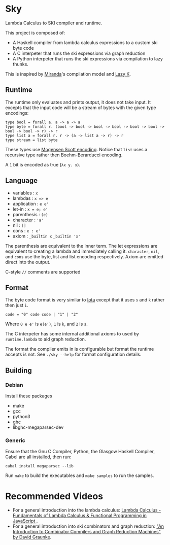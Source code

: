 # Sky
Lambda Calculus to SKI compiler and runtime.

This project is composed of:

* A Haskell compiler from lambda calculus expressions to a custom ski byte code
* A C interpeter that runs the ski expressions via graph reduction
* A Python interpeter that runs the ski expressions via compilation to lazy thunks.

This is inspired by [Miranda](https://en.wikipedia.org/wiki/Miranda_(programming_language))'s compilation model and [Lazy K](https://tromp.github.io/cl/lazy-k.html).

## Runtime
The runtime only evaluates and prints output, it does not take input. It excepts that the input code will be a stream of bytes with the given type encodings:
```
type bool = forall a. a -> a -> a
type byte = forall r. (bool -> bool -> bool -> bool -> bool -> bool -> bool -> bool -> r) -> r
type list a = forall r. r -> (a -> list a -> r) -> r
type stream = list byte
```
These types use [Mogensen Scott encoding](https://en.wikipedia.org/wiki/Mogensen%E2%80%93Scott_encoding).
Notice that `list` uses a recursive type rather then Boehm-Berarducci encoding.

A `1` bit is encoded as true (`λx y. x`).

## Language
* variables : `x`
* lambdas : `x => e`
* application : `e e'`
* let-in : `x = e; e'`
* parenthesis : `(e)`
* character : `'a'`
* nil : `[]`
* cons : `e : e'`
* axiom : `_builtin x` `_builtin 'x'`

The parenthesis are equivalent to the inner term.
The let expressions are equivalent to creating a lambda and immediately calling it.
`character`, `nil`, and `cons` use the byte, list and list encoding respectively.
Axiom are emitted direct into the output.

C-style ``//`` comments are supported

## Format
The byte code format is very similar to [Iota](https://en.wikipedia.org/wiki/Iota_and_Jot) except that it uses `s` and `k` rather then just `i`.
```
code = "0" code code | "1" | "2"
```

Where `0 e e'` is `e(e')`, `1` is `k`, and `2` is `s`.

The C interpeter has some internal additional axioms to used by `runtime.lambda` to aid graph reduction.

The format the compiler emits in is configurable but format the runtime accepts is not. See ``./sky --help`` for format configuration details.

## Building
### Debian
Install these packages
* make
* gcc
* python3
* ghc
* libghc-megaparsec-dev

### Generic
Ensure that the Gnu C Compiler, Python, the Glasgow Haskell Compiler, Cabel are all installed, then run:
```
cabal install megaparsec --lib
```

Run ``make`` to build the executables and ``make samples`` to run the samples.

# Recommended Videos
* For a general introduction into the lambda calculus: [Lambda Calculus - Fundamentals of Lambda Calculus & Functional Programming in JavaScript
](https://youtu.be/3VQ382QG-y4).
* For a general introduction into ski combinators and graph reduction: ["An Introduction to Combinator Compilers and Graph Reduction Machines" by David Graunke](https://youtu.be/GawiQQCn3bk).

